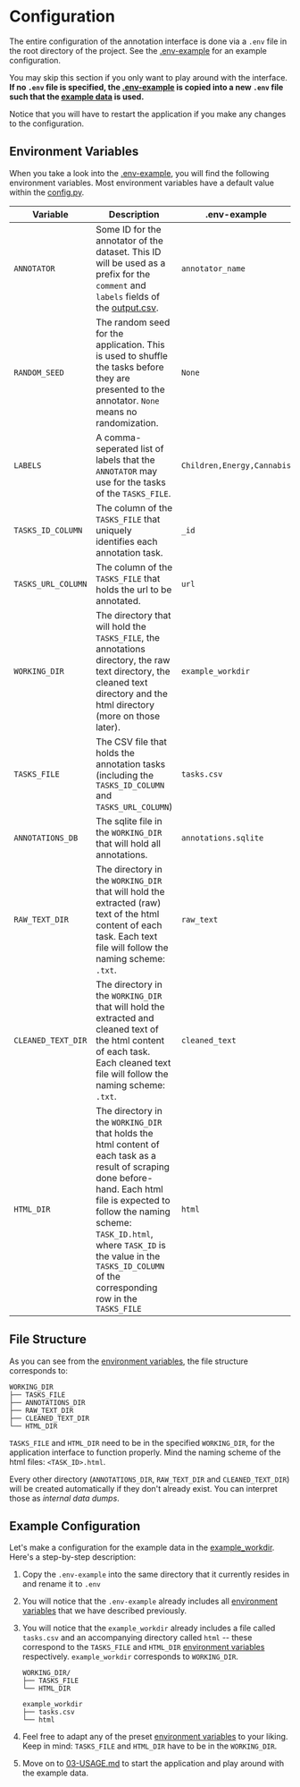 # Configuration
The entire configuration of the annotation interface is done via a `.env` file in the root directory of the project. See the [.env-example](../.env-example) for an example configuration.

You may skip this section if you only want to play around with the interface. **If no `.env` file is specified, the [.env-example](../.env-example) is copied into a new `.env` file such that the [example data](../example_workdir) is used.**

Notice that you will have to restart the application if you make any changes to the configuration.

## Environment Variables
When you take a look into the [.env-example](../.env-example), you will find the following environment variables. Most environment variables have a default value within the [config.py](../src/utils/config.py).

| Variable           | Description                                                                                                                                                                           | .env-example               |
|--------------------|---------------------------------------------------------------------------------------------------------------------------------------------------------------------------------------|----------------------------|
| `ANNOTATOR`        | Some ID for the annotator of the dataset. This ID will be used as a prefix for the `comment` and `labels` fields of the [output.csv](03-USAGE.md).                                    | `annotator_name`         |
| `RANDOM_SEED`      | The random seed for the application. This is used to shuffle the tasks before they are presented to the annotator. `None` means no randomization.                                                                    | `None`                       |
| `LABELS`           | A comma-seperated list of labels that the `ANNOTATOR` may use for the tasks of the `TASKS_FILE`.                                                                                      | `Children,Energy,Cannabis` |
| `TASKS_ID_COLUMN`  | The column of the `TASKS_FILE` that uniquely identifies each annotation task.                                                                                                         | `_id`                      |
| `TASKS_URL_COLUMN` | The column of the `TASKS_FILE` that holds the url to be annotated.                                                                                                                    | `url`                      |
| `WORKING_DIR`      | The directory that will hold the `TASKS_FILE`, the annotations directory, the raw text directory, the cleaned text directory and the html directory (more on those later).            | `example_workdir`          |
| `TASKS_FILE`       | The CSV file that holds the annotation tasks (including the `TASKS_ID_COLUMN` and `TASKS_URL_COLUMN`)                                                                                 | `tasks.csv`                |
| `ANNOTATIONS_DB`  | The sqlite file in the `WORKING_DIR` that will hold all annotations. | `annotations.sqlite`              |
| `RAW_TEXT_DIR`     | The directory in the `WORKING_DIR` that will hold the extracted (raw) text of the html content of each task. Each text file will follow the naming scheme: `.txt`.                    | `raw_text`                 |
| `CLEANED_TEXT_DIR` | The directory in the `WORKING_DIR` that will hold the extracted and cleaned text of the html content of each task. Each cleaned text file will follow the naming scheme: `.txt`.      | `cleaned_text`             |
| `HTML_DIR`         | The directory in the `WORKING_DIR` that holds the html content of each task as a result of scraping done before-hand. Each html file is expected to follow the naming scheme: `TASK_ID.html`, where `TASK_ID` is the value in the `TASKS_ID_COLUMN` of the corresponding row in the `TASKS_FILE` | `html`                     |

## File Structure
As you can see from the [environment variables](02-CONFIGURATION#L4), the file structure corresponds to:

```
WORKING_DIR
├── TASKS_FILE
├── ANNOTATIONS_DIR
├── RAW_TEXT_DIR
├── CLEANED_TEXT_DIR
└── HTML_DIR
```

`TASKS_FILE` and `HTML_DIR` need to be in the specified `WORKING_DIR`, for the application interface to function properly. Mind the naming scheme of the html files: `<TASK_ID>.html`.

Every other directory (`ANNOTATIONS_DIR`, `RAW_TEXT_DIR` and `CLEANED_TEXT_DIR`) will be created automatically if they don't already exist. You can interpret those as *internal data dumps*.

## Example Configuration
Let's make a configuration for the example data in the [example_workdir](../example_workdir/). Here's a step-by-step description:

1. Copy the `.env-example` into the same directory that it currently resides in and rename it to `.env`

2. You will notice that the `.env-example` already includes all [environment variables](02-CONFIGURATION#L4) that we have described previously.

3. You will notice that the `example_workdir` already includes a file called `tasks.csv` and an accompanying directory called `html` -- these correspond to the `TASKS_FILE` and `HTML_DIR` [environment variables](02-CONFIGURATION#L4) respectively. `example_workdir` corresponds to `WORKING_DIR`.

    ```
    WORKING_DIR/
    ├── TASKS_FILE
    └── HTML_DIR
    ```

    ```
    example_workdir
    ├── tasks.csv
    └── html
    ```

4. Feel free to adapt any of the preset [environment variables](02-CONFIGURATION#L4) to your liking. Keep in mind: `TASKS_FILE` and `HTML_DIR` have to be in the `WORKING_DIR`.

5. Move on to [03-USAGE.md](03-USAGE.md) to start the application and play around with the example data.
